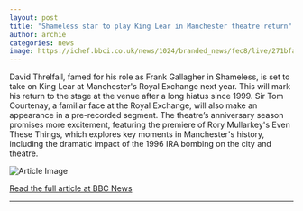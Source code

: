 ```yaml
---
layout: post
title: "Shameless star to play King Lear in Manchester theatre return"
author: archie
categories: news
image: https://ichef.bbci.co.uk/news/1024/branded_news/fec8/live/271bfac0-9241-11f0-a1c9-9feb11d883c1.jpg
---
```

David Threlfall, famed for his role as Frank Gallagher in Shameless, is set to take on King Lear at Manchester's Royal Exchange next year. This will mark his return to the stage at the venue after a long hiatus since 1999. Sir Tom Courtenay, a familiar face at the Royal Exchange, will also make an appearance in a pre-recorded segment. The theatre’s anniversary season promises more excitement, featuring the premiere of Rory Mullarkey's Even These Things, which explores key moments in Manchester's history, including the dramatic impact of the 1996 IRA bombing on the city and theatre.

![Article Image](https://ichef.bbci.co.uk/news/1024/branded_news/fec8/live/271bfac0-9241-11f0-a1c9-9feb11d883c1.jpg)

[Read the full article at BBC News](https://www.bbc.com/news/articles/cn834l295d9o?at_medium=RSS&at_campaign=rss)

---
